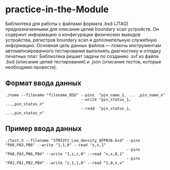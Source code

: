 # practice-in-the-Module
Библиотека для работы с файлами формата .bsd (JTAG) предназначенными для описания цепей boundary scan устройств. Он содержит информацию о конфигурации физических выводов устройства, регистров boundary scan и дополнительную служебную информацию. Основная цель данных файлов — помочь инструментам автоматизированного тестирования выполнять диагностику и отладку печатных плат. 
Библиотека решает задачи по созданию .svf из файла .bsd (описание цепей тестирования) и .json (описание тестов, которые необходимо провести).

## Формат ввода данных
```
./name --filename "filename_BSD" --pins  "pin_name_1, ... ,pin_name_n"
                                 --write "pin_status_1, ...,pin_status_n"
                                 --read  "pin_status_1, ...,pin_status_n"
```

## Пример ввода данных
```
./test_5 --filename "STM32F1_Low_density_QFPN36.bsd" --pins "PA8,PA3,PB6" --write "1,1,0" --read "x,x,1"
                                                     --pins "PA8,PA3,PB6,PB4" --write "1,z,z,0" --read "x,x,0,1"
                                                     --pins "PA2,PA1,PB2,PB4" --write "z,1,1,0" --read "1,0,x,x"
```

